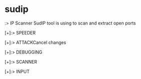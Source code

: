 # sudip
:> IP Scanner
SudIP tool is using to scan and extract open ports

[+]:> SPEEDER

[+]:> ATTACKCancel changes

[+]:> DEBUGGING

[+]:> SCANNER

[+]:> INPUT
 
